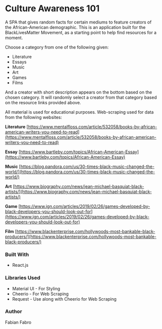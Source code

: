 # Culture Awareness 101

A SPA that gives random facts for certain mediums to feature creators of the African-American demographic.
This is an application built for the BlackLivesMatter Movement, as a starting point to help find resources for a moment. 

Choose a category from one of the following given:
- Literature
- Essays
- Music
- Art
- Games
- Films

And a creator with short description appears on the bottom based on the chosen category. It will randomly select a creator from that category based on the resource links provided above. 

All material is used for educational purposes.
Web-scraping used for data from the following websites:

**Literature**
[https://www.mentalfloss.com/article/532058/books-by-african-american-writers-you-need-to-read](https://www.mentalfloss.com/article/532058/books-by-african-american-writers-you-need-to-read)

**Essay**
[https://www.bartleby.com/topics/African-American-Essay](https://www.bartleby.com/topics/African-American-Essay)

**Music**
[https://blog.pandora.com/us/30-times-black-music-changed-the-world/](https://blog.pandora.com/us/30-times-black-music-changed-the-world/)

**Art**
[https://www.biography.com/news/jean-michael-basquiat-black-artists/](https://www.biography.com/news/jean-michael-basquiat-black-artists/)

**Game**
[https://www.ign.com/articles/2019/02/26/games-developed-by-black-developers-you-should-look-out-for](https://www.ign.com/articles/2019/02/26/games-developed-by-black-developers-you-should-look-out-for)

**Film**
[https://www.blackenterprise.com/hollywoods-most-bankable-black-producers/](https://www.blackenterprise.com/hollywoods-most-bankable-black-producers/)

### Built With
- React.js

### Libraries Used
- Material UI - For Styling
- Cheerio - For Web Scraping
- Request - Use along with Cheerio for Web Scraping

### Author
Fabian Fabro 
